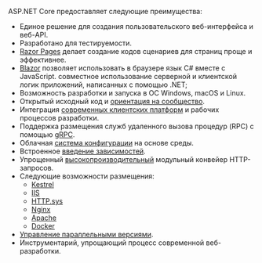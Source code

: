 ASP.NET Core предоставляет следующие преимущества:

* Единое решение для создания пользовательского веб-интерфейса и веб-API.
* Разработано для тестируемости.
* [Razor Pages](xref:razor-pages/index) делает создание кодов сценариев для страниц проще и эффективнее.
* [Blazor](xref:blazor/index) позволяет использовать в браузере язык C# вместе с JavaScript. совместное использование серверной и клиентской логик приложений, написанных с помощью .NET;
* Возможность разработки и запуска в ОС Windows, macOS и Linux.
* Открытый исходный код и [ориентация на сообщество](https://live.asp.net/).
* Интеграция [современных клиентских платформ](xref:blazor/index) и рабочих процессов разработки.
* Поддержка размещения служб удаленного вызова процедур (RPC) с помощью [gRPC](xref:grpc/index).
* Облачная [система конфигурации](xref:fundamentals/configuration/index) на основе среды.
* Встроенное [введение зависимостей](xref:fundamentals/dependency-injection).
* Упрощенный [высокопроизводительный](https://github.com/aspnet/benchmarks) модульный конвейер HTTP-запросов.
* Следующие возможности размещения:
  * [Kestrel](xref:fundamentals/servers/kestrel)
  * [IIS](xref:host-and-deploy/iis/index)
  * [HTTP.sys](xref:fundamentals/servers/httpsys)
  * [Nginx](xref:host-and-deploy/linux-nginx)
  * [Apache](xref:host-and-deploy/linux-apache)
  * [Docker](xref:host-and-deploy/docker/index)
* [Управление параллельными версиями](/dotnet/standard/choosing-core-framework-server#side-by-side-net-versions-per-application-level).
* Инструментарий, упрощающий процесс современной веб-разработки.
